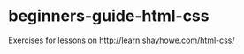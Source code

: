 beginners-guide-html-css
========================

Exercises for lessons on http://learn.shayhowe.com/html-css/